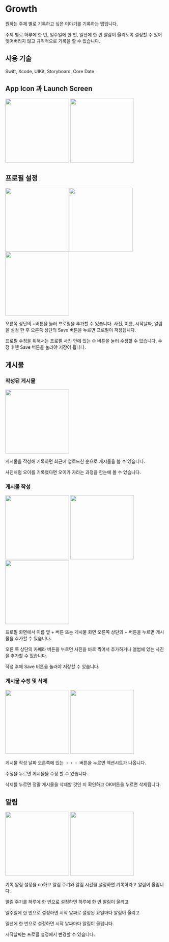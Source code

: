 # Growth

원하는 주제 별로 기록하고 싶은 이야기를 기록하는 앱입니다.

주제 별로 하루에 한 번, 일주일에 한 번, 일년에 한 번 알람이 울리도록 설정할 수 있어 잊어버리지 않고 규칙적으로 기록을 할 수 있습니다.

## 사용 기술

Swift, Xcode, UIKit, Storyboard, Core Date

## App Icon 과 Launch Screen

<img src = https://user-images.githubusercontent.com/26570279/143329571-6db606a1-6588-4781-9ab2-510a7ce9309e.jpeg width = 200>   <img src=https://user-images.githubusercontent.com/26570279/143328556-e1b804b9-7619-4f51-8be5-2e0aff7e2ead.jpeg width="200">  



## 프로필 설정

<img src = https://user-images.githubusercontent.com/26570279/143329843-84de2900-9304-413d-a114-5226e8dd52d0.jpeg width = 200><img src =https://user-images.githubusercontent.com/26570279/143329854-71c2c9c7-340e-4d68-a30e-c5fcd9751dcc.jpeg width = 200> <img src = https://user-images.githubusercontent.com/26570279/143329857-9b9542b6-2550-4bad-9440-b4bcaf22385d.jpeg width = 200>

오른쪽 상단의 +버튼을 눌러 프로필을 추가할 수 있습니다. 사진, 이름, 시작날짜, 알림을 설정 한 후 오른쪽 상단의 Save 버튼을 누르면 프로필이 저장됩니다.

프로필 수정을 위해서는 프로필 사진 안에 있는 ⚙︎ 버튼을 눌러 수정할 수 있습니다. 수정 후엔 Save 버튼을 눌러야 저장이 됩니다.

## 게시물 

### 작성된 게시물 

<img src = https://user-images.githubusercontent.com/26570279/143332136-9c4c4a4b-157d-47e9-8db8-76992ab3d734.jpeg width = 200>

게시물을 작성해 기록하면 최근에 업로드한 순으로 게시물을 볼 수 있습니다.

사진처럼 오이를 기록했다면 오이가 자라는 과정을 한눈에 볼 수 있습니다.

### 게시물 작성

<img src = https://user-images.githubusercontent.com/26570279/143331953-bc2eba17-4c21-40b6-9bbd-27e70ab08bb2.jpeg width = 200> <img src = https://user-images.githubusercontent.com/26570279/143331965-e5da8041-9d67-4717-89fc-0511f11463a1.jpeg width = 200> <img src = https://user-images.githubusercontent.com/26570279/143331958-321fdf79-bab5-4bab-8c56-b45d931e7e12.jpeg width = 200>

 프로필 화면에서 이름 옆 + 버튼 또는 게시물 화면 오른쪽 상단의 + 버튼을 누르면 게시물을 추가할 수 있습니다.

오른 쪽 상단의 카메라 버튼을 누르면 사진을 바로 찍어서 추가하거나 앨범에 있는 사진을 추가할 수 있습니다.

작성 후에 Save 버튼을 눌러야 저장할 수 있습니다.

### 게시물 수정 및 삭제

<img src = https://user-images.githubusercontent.com/26570279/143334070-4ffbf202-31c6-4761-ba71-540cf42b8a9b.jpeg width = 200>   <img src = https://user-images.githubusercontent.com/26570279/143334062-8d94b649-1dda-4c04-a422-351374b7dd65.jpeg width = 200>

게시물 작성 날짜 오른쪽에 있는 ・・・ 버튼을 누르면 액션시트가 나옵니다.

수정을 누르면 게시물을 수정 할 수 있습니다.

삭제를 누르면 정말 게시물을 삭제할 것인 지 확인하고 OK버튼을 누르면 삭제됩니다.



## 알림

<img src = https://user-images.githubusercontent.com/26570279/143334407-ba6c523b-776c-4e23-8e3a-858c8e3224a2.jpeg width = 200>   <img src = https://user-images.githubusercontent.com/26570279/143334418-5906799f-d659-47fe-91b3-e3a53d6c7e92.jpeg width = 200>

기록 알림 설정을 on하고 알림 주기와 알림 시간을 설정하면 기록하라고 알림이 울립니다.

알림 주기를 하루에 한 번으로 설정하면 하루에 한 번 알림이 울리고 

일주일에 한 번으로 설정하면 시작 날짜로 설정된 요일마다 알림이 울리고 

일년에 한 번으로 설정하면 시작 날짜마다 알림이 울립니다.

시작날짜는 프로필 설정에서 변경할 수 있습니다.